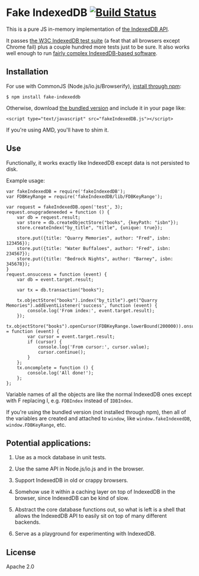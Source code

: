 # Fake IndexedDB [![Build Status](https://travis-ci.org/dumbmatter/fakeIndexedDB.svg?branch=master)](https://travis-ci.org/dumbmatter/fakeIndexedDB)

This is a pure JS in-memory implementation of [the IndexedDB API](http://www.w3.org/TR/2015/REC-IndexedDB-20150108/).

It passes [the W3C IndexedDB test suite](https://github.com/w3c/web-platform-tests/tree/master/IndexedDB) (a feat that all browsers except Chrome fail) plus a couple hundred more tests just to be sure. It also works well enough to run [fairly complex IndexedDB-based software](https://github.com/dumbmatter/basketball-gm/tree/fakeIndexedDB).

## Installation

For use with CommonJS (Node.js/io.js/Browserify), [install through npm](https://www.npmjs.com/package/fake-indexeddb):

    $ npm install fake-indexeddb

Otherwise, download [the bundled version](dist/fakeIndexedDB.js) and include it in your page like:

    <script type="text/javascript" src="fakeIndexedDB.js"></script>

If you're using AMD, you'll have to shim it.

## Use

Functionally, it works exactly like IndexedDB except data is not persisted to disk.

Example usage:

    var fakeIndexedDB = require('fakeIndexedDB');
    var FDBKeyRange = require('fakeIndexedDB/lib/FDBKeyRange');

    var request = fakeIndexedDB.open('test', 3);
    request.onupgradeneeded = function () {
        var db = request.result;
        var store = db.createObjectStore("books", {keyPath: "isbn"});
        store.createIndex("by_title", "title", {unique: true});

        store.put({title: "Quarry Memories", author: "Fred", isbn: 123456});
        store.put({title: "Water Buffaloes", author: "Fred", isbn: 234567});
        store.put({title: "Bedrock Nights", author: "Barney", isbn: 345678});
    }
    request.onsuccess = function (event) {
        var db = event.target.result;

        var tx = db.transaction("books");

        tx.objectStore("books").index("by_title").get("Quarry Memories").addEventListener('success', function (event) {
            console.log('From index:', event.target.result);
        });
        tx.objectStore("books").openCursor(FDBKeyRange.lowerBound(200000)).onsuccess = function (event) {
            var cursor = event.target.result;
            if (cursor) {
                console.log('From cursor:', cursor.value);
                cursor.continue();
            }
        };
        tx.oncomplete = function () {
            console.log('All done!');
        };
    };

Variable names of all the objects are like the normal IndexedDB ones except with F replacing I, e.g. `FDBIndex` instead of `IDBIndex`.

If you're using the bundled version (not installed through npm), then all of the variables are created and attached to `window`, like `window.fakeIndexedDB`, `window.FDBKeyRange`, etc.

## Potential applications:

1. Use as a mock database in unit tests.

2. Use the same API in Node.js/io.js and in the browser.

3. Support IndexedDB in old or crappy browsers.

4. Somehow use it within a caching layer on top of IndexedDB in the browser, since IndexedDB can be kind of slow.

5. Abstract the core database functions out, so what is left is a shell that allows the IndexedDB API to easily sit on top of many different backends.

6. Serve as a playground for experimenting with IndexedDB.

## License

Apache 2.0
